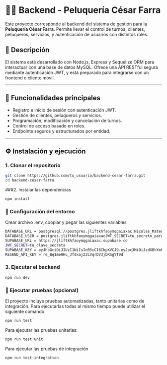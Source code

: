 # 💇‍♂️ Backend - Peluquería César Farra

Este proyecto corresponde al backend del sistema de gestión para la **Peluquería César Farra**. Permite llevar el control de turnos, clientes, peluqueros, servicios, y autenticación de usuarios con distintos roles.

## 🧾 Descripción

El sistema está desarrollado con Node.js, Express y Sequelize ORM para interactuar con una base de datos MySQL. Ofrece una API RESTful segura mediante autenticación JWT, y está preparado para integrarse con un frontend o cliente móvil.

---

## 🚀 Funcionalidades principales

- Registro e inicio de sesión con autenticación JWT.
- Gestión de clientes, peluqueros y servicios.
- Programación, modificación y cancelación de turnos.
- Control de acceso basado en roles.
- Endpoints seguros y estructurados por entidad.

---

## ⚙️ Instalación y ejecución

### 1. Clonar el repositorio

```bash
git clone https://github.com/tu_usuario/backend-cesar-farra.git
cd backend-cesar-farra
```

###2. Instalar las dependencias
```bash
npm install

```

### 🔧 Configuración del entorno
 Crear archivo .env, coopiar y pegar las siguientes variables
```bash
DATABASE_URL = postgresql://postgres.jliftkhfaoymqgaiaxac:Nicolas_Mateo_Chumbita@aws-0-sa-east-1.pooler.supabase.com:6543/postgres
DATABASE_USER = postgres.jliftkhfaoymqgaiaxacJWT_SECRET=tu_secreto_para_jwt
SUPABASE_URL = https://jliftkhfaoymqgaiaxac.supabase.co
JWT_SECRET=tu_clave_secreta
SUPABASE_KEY = eyJhbGciOiJIUzI1NiIsInR5cCI6IkpXVCJ9.eyJpc3MiOiJzdXBhYmFzZSIsInJlZiI6ImpsaWZ0a2hmYW95bXFnYWlheGFjIiwicm9sZSI6ImFub24iLCJpYXQiOjE3NDUyNzU5MjgsImV4cCI6MjA2MDg1MTkyOH0.qtAa5OWn8X4vX1hv8a_WPOCXIRLHMdBglBzZTIpudbc
RESEND_API_KEY = re_Bq1me9Hu_Jfdxaj23LVqrDV3jbRSgYT9d

```

### 3. Ejecutar el backend

```bash
npm run dev

```


### 🧪 Ejecutar pruebas (opcional)
El proyecto incluye pruebas automatizadas, tanto unitarias como de integración.
Para ejecutarlas todas al mismo tiempo puede utilizar el siguiente comando 

```bash
npm run test

```


Para ejecutar las pruebas unitarias:
```bash
npm run test:unit

```
Para ejecutar las pruebas de integración
```bash
npm run test:integration

```



